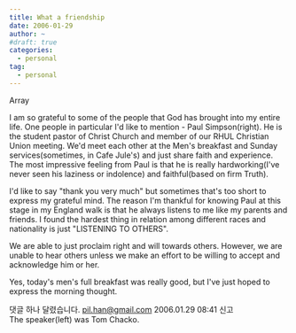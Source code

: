 ```yaml
---
title: What a friendship
date: 2006-01-29
author: ~
#draft: true
categories:
  - personal
tag:
  - personal
---
```




Array

I am so grateful to some of the people that God has brought into my entire life. One people in particular I'd like to mention - Paul Simpson(right). He is the student pastor of Christ Church and member of our RHUL Christian Union meeting. We'd meet each other at the Men's breakfast and Sunday services(sometimes, in Cafe Jule's) and just share faith and experience. The most impressive feeling from Paul is that he is really hardworking(I've never seen his laziness or indolence) and faithful(based on firm Truth). 

I'd like to say "thank you very much" but sometimes that's too short to express my grateful mind. The reason I'm thankful for knowing Paul at this stage in my England walk is that he always listens to me like my parents and friends. I found the hardest thing in relation among different races and nationality is just "LISTENING TO OTHERS". 

We are able to just proclaim right and will towards others.
However, we are unable to hear others unless we make an effort to be willing to accept and acknowledge him or her.

Yes, today's men's full breakfast was really good, but I've just hoped to express the morning thought.


 댓글 하나 달렸습니다.
 pil.han@gmail.com 2006.01.29 08:41 신고   
The speaker(left) was Tom Chacko.




